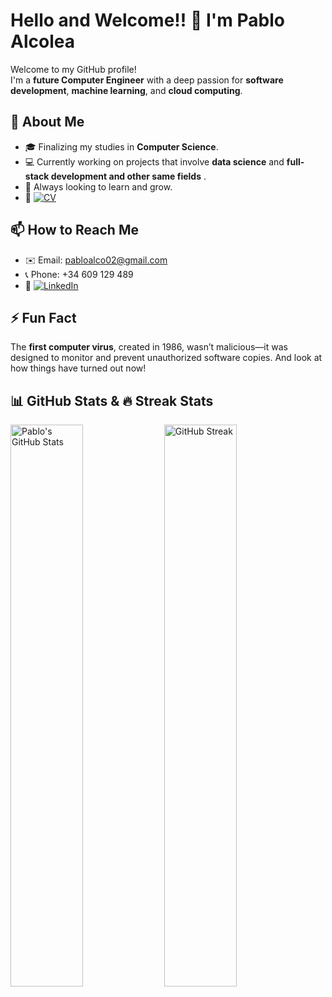 # Hello and Welcome!! 👋 I'm Pablo Alcolea  

Welcome to my GitHub profile!  
I'm a **future Computer Engineer** with a deep passion for **software development**, **machine learning**, and **cloud computing**.

## 👀 About Me  
- 🎓 Finalizing my studies in **Computer Science**.  
- 💻 Currently working on projects that involve **data science** and **full-stack development and other same fields** .  
- 🌱 Always looking to learn and grow.
- 📄 [![CV](https://img.shields.io/badge/Curriculum%20Vitae-4C1D1D?style=for-the-badge&logo=pdf&logoColor=white)](https://drive.google.com/file/d/1oze3nlNq8fwf6v4J8-Iq58WWBqoHGSNw/view)

## 📫 How to Reach Me  
- ✉️ Email: [pabloalco02@gmail.com](mailto:pabloalco02@gmail.com)  
- 📞 Phone: +34 609 129 489
- 👔 [![LinkedIn](https://img.shields.io/badge/LinkedIn-0A66C2?style=for-the-badge&logo=linkedin&logoColor=white)](https://www.linkedin.com/in/pablo-alcolea-aguilar-3a5389340/)  

## ⚡ Fun Fact  
The **first computer virus**, created in 1986, wasn’t malicious—it was designed to monitor and prevent unauthorized software copies. And look at how things have turned out now!

## 📊 GitHub Stats & 🔥 Streak Stats

<div>
  <img src="https://github-readme-stats.vercel.app/api?username=PabloAlcolea&show_icons=true&theme=radical" alt="Pablo's GitHub Stats" width="48%" />
  <a href="https://git.io/streak-stats">
    <img src="https://github-readme-streak-stats.herokuapp.com/?user=PabloAlcolea&theme=radical" alt="GitHub Streak" width="48%" />
  </a>
</div>
